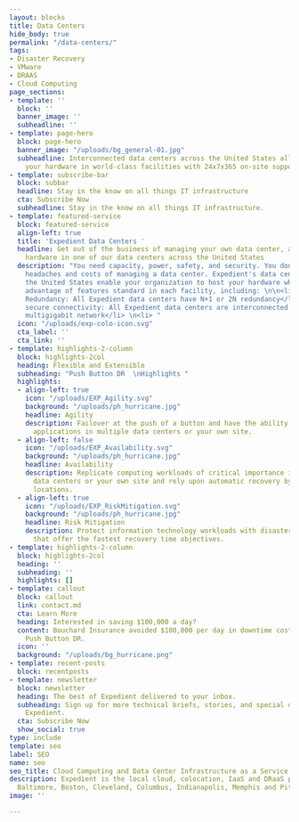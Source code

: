 ```yaml
---
layout: blocks
title: Data Centers
hide_body: true
permalink: "/data-centers/"
tags:
- Disaster Recovery
- VMware
- DRAAS
- Cloud Computing
page_sections:
- template: ''
  block: ''
  banner_image: ''
  subheadline: ''
- template: page-hero
  block: page-hero
  banner_image: "/uploads/bg_general-01.jpg"
  subheadline: Interconnected data centers across the United States allow you to host
    your hardware in world-class facilities with 24x7x365 on-site support
- template: subscribe-bar
  block: subbar
  headline: Stay in the know on all things IT infrastructure
  cta: Subscribe Now
  subheadline: Stay in the know on all things IT infrastructure.
- template: featured-service
  block: featured-service
  align-left: true
  title: 'Expedient Data Centers '
  headline: Get out of the business of managing your own data center, and host your
    hardware in one of our data centers across the United States
  description: "You need capacity, power, safety, and security. You don't need the
    headaches and costs of managing a data center. Expedient's data centers across
    the United States enable your organization to host your hardware while taking
    advantage of features standard in each facility, including: \n\n<li> Built-In
    Redundancy: All Expedient data centers have N+1 or 2N redundancy</li>\n<li> Fast,
    secure connectivity: All Expedient data centers are interconnected by a private
    multigigabit network</li> \n<li> "
  icon: "/uploads/exp-colo-icon.svg"
  cta_label: ''
  cta_link: ''
- template: highlights-2-column
  block: highlights-2col
  heading: Flexible and Extensible
  subheading: "Push Button DR  \nHighlights "
  highlights:
  - align-left: true
    icon: "/uploads/EXP_Agility.svg"
    background: "/uploads/ph_hurricane.jpg"
    headline: Agility
    description: Failover at the push of a button and have the ability to operate
      applications in multiple data centers or your own site.
  - align-left: false
    icon: "/uploads/EXP_Availability.svg"
    background: "/uploads/ph_hurricane.jpg"
    headline: Availability
    description: Replicate computing workloads of critical importance in two or more
      data centers or your own site and rely upon automatic recovery by interconnected
      locations.
  - align-left: true
    icon: "/uploads/EXP_RiskMitigation.svg"
    background: "/uploads/ph_hurricane.jpg"
    headline: Risk Mitigation
    description: Protect information technology workloads with disaster recovery solutions
      that offer the fastest recovery time objectives.
- template: highlights-2-column
  block: highlights-2col
  heading: ''
  subheading: ''
  highlights: []
- template: callout
  block: callout
  link: contact.md
  cta: Learn More
  heading: Interested in saving $100,000 a day?
  content: Bouchard Insurance avoided $100,000 per day in downtime costs with Expedient’s
    Push Button DR.
  icon: ''
  background: "/uploads/bg_hurricane.png"
- template: recent-posts
  block: recentposts
- template: newsletter
  block: newsletter
  heading: The best of Expedient delivered to your inbox.
  subheading: Sign up for more technical briefs, stories, and special offers from
    Expedient.
  cta: Subscribe Now
  show_social: true
type: include
template: seo
label: SEO
name: seo
seo_title: Cloud Computing and Data Center Infrastructure as a Service
description: Expedient is the local cloud, colocation, IaaS and DRaaS provider in
  Baltimore, Boston, Cleveland, Columbus, Indianapolis, Memphis and Pittsburgh.
image: ''

---
```


